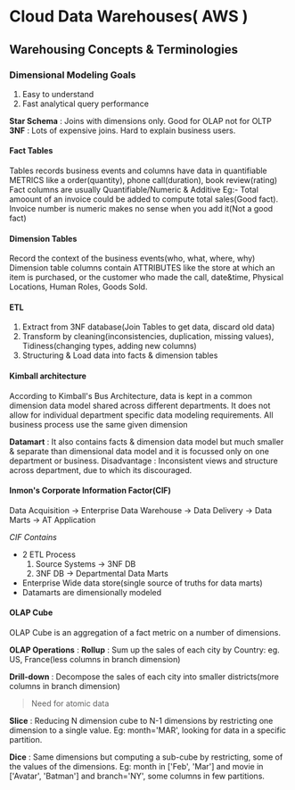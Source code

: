 # Cloud Data Warehouses( AWS )

## Warehousing Concepts & Terminologies

### Dimensional Modeling Goals
1. Easy to understand
2. Fast analytical query performance

**Star Schema** : Joins with dimensions only. Good for OLAP not for OLTP   
**3NF** : Lots of expensive joins. Hard to explain business users. 

#### Fact Tables
Tables records business events and columns have data in quantifiable METRICS like a order(quantity), phone call(duration), book review(rating)
Fact columns are usually Quantifiable/Numeric & Additive
Eg:- Total amoount of an invoice could be added to compute total sales(Good fact). Invoice number is numeric makes no sense when you add it(Not a good fact)

#### Dimension Tables
Record the context of the business events(who, what, where, why)
Dimension table columns contain ATTRIBUTES like the store at which an item is purchased, or the customer who made the call, date&time, Physical Locations, Human Roles, Goods Sold. 

#### ETL
1. Extract from 3NF database(Join Tables to get data, discard old data)
2. Transform by cleaning(inconsistencies, duplication, missing values), Tidiness(changing types, adding new columns)
3. Structuring & Load data into facts & dimension tables

#### Kimball architecture
According to Kimball's Bus Architecture, data is kept in a common dimension data model shared across different departments. It does not allow for individual department specific data modeling requirements.
All business process use the same given dimension

**Datamart** : It also contains facts & dimension data model but much smaller & separate than dimensional data model and it is focussed only on one department or business. 
Disadvantage : Inconsistent views and structure across department, due to which its discouraged. 

#### Inmon's Corporate Information Factor(CIF)
Data Acquisition -> Enterprise Data Warehouse -> Data Delivery -> Data Marts -> AT Application  

*CIF Contains*  
* 2 ETL Process
    1. Source Systems -> 3NF DB
    2. 3NF DB -> Departmental Data Marts  
* Enterprise Wide data store(single source of truths for data marts)
* Datamarts are dimensionally modeled

#### OLAP Cube
OLAP Cube is an aggregation of a fact metric on a number of dimensions.   

**OLAP Operations** : 
**Rollup** : Sum up the sales of each city by Country: eg. US, France(less columns in branch dimension)  

**Drill-down** : Decompose the sales of each city into smaller districts(more columns in branch dimension)

> Need for atomic data

**Slice** : Reducing N dimension cube to N-1 dimensions by restricting one dimension to a single value. Eg: month='MAR', looking for data in a specific partition.  

**Dice** : Same dimensions but computing a sub-cube by restricting, some of the values of the dimensions. Eg: month in ['Feb', 'Mar'] and movie in ['Avatar', 'Batman'] and branch='NY', some columns in few partitions.